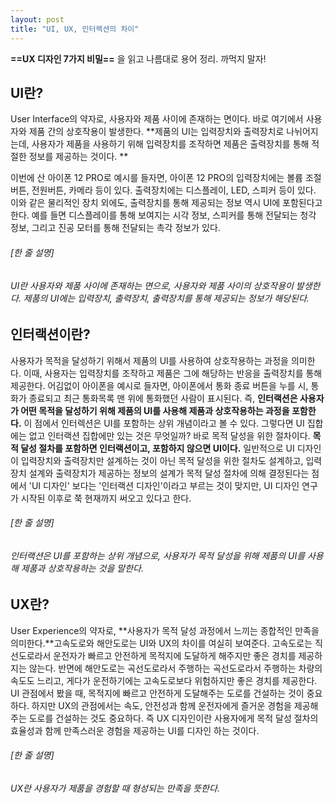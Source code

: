 ```yaml
---
layout: post
title: "UI, UX, 인터렉션의 차이"
---
```


**==UX 디자인 7가지 비밀==** 을 읽고 나름대로 용어 정리. 까먹지 말자!

## UI란?
User Interface의 약자로, 사용자와 제품 사이에 존재하는 면이다. 바로 여기에서 사용자와 제품 간의 상호작용이 발생한다. **제품의 UI는 입력장치와 출력장치로 나뉘어지는데, 사용자가 제품을 사용하기 위해 입력장치를 조작하면 제품은 출력장치를 통해 적절한 정보를 제공하는 것이다. **

이번에 산 아이폰 12 PRO로 예시를 들자면, 아이폰 12 PRO의 입력장치에는 볼륨 조절 버튼, 전원버튼, 카메라 등이 있다. 출력장치에는 디스플레이, LED, 스피커 등이 있다. 이와 같은 물리적인 장치 외에도, 출력장치를 통해 제공되는 정보 역시 UI에 포함된다고 한다. 예를 들면 디스플레이를 통해 보여지는 시각 정보, 스피커를 통해 전달되는 청각 정보, 그리고 진공 모터를 통해 전달되는 촉각 정보가 있다.

###### [한 줄 설명]
###### UI란 사용자와 제품 사이에 존재하는 면으로, 사용자와 제품 사이의 상호작용이 발생한다. 제품의 UI에는 입력장치, 출력장치, 출력장치를 통해 제공되는 정보가 해당된다.

## 인터랙션이란?
사용자가 목적을 달성하기 위해서 제품의 UI를 사용하여 상호작용하는 과정을 의미한다. 이때, 사용자는 입력장치를 조작하고 제품은 그에 해당하는 반응을 출력장치를 통해 제공한다. 어김없이 아이폰을 예시로 들자면, 아이폰에서 통화 종료 버튼을 누를 시, 통화가 종료되고 최근 통화목록 맨 위에 통화했던 사람이 표시된다. 즉, **인터랙션은 사용자가 어떤 목적을 달성하기 위해 제품의 UI를 사용해 제품과 상호작용하는 과정을 포함한다.** 이 점에서 인터렉션은 UI를 포함하는 상위 개념이라고 볼 수 있다. 그렇다면 UI 집합에는 없고 인터랙션 집합에만 있는 것은 무엇일까? 바로 목적 달성을 위한 절차이다. **목적 달성 절차를 포함하면 인터랙션이고, 포함하지 않으면 UI이다.** 일반적으로 UI 디자인이 입력장치와 출력장치만 설계하는 것이 아닌 목적 달성을 위한 절차도 설계하고, 입력장치 설계와 출력장치가 제공하는 정보의 설계가 목적 달성 절차에 의해 결정된다는 점에서 'UI 디자인' 보다는 '인터랙션 디자인'이라고 부르는 것이 맞지만, UI 디자인 연구가 시작된 이후로 쭉 현재까지 써오고 있다고 한다.   

###### [한 줄 설명]
###### 인터랙션은 UI를 포함하는 상위 개념으로, 사용자가 목적 달성을 위해 제품의 UI를 사용해 제품과 상호작용하는 것을 말한다. 

## UX란?
User Experience의 약자로, **사용자가 목적 달성 과정에서 느끼는 종합적인 만족을 의미한다.**고속도로와 해안도로는 UI와 UX의 차이를 여실히 보여준다. 고속도로는 직선도로라서 운전자가 빠르고 안전하게 목적지에 도달하게 해주지만 좋은 경치를 제공하지는 않는다. 반면에 해안도로는 곡선도로라서 주행하는 곡선도로라서 주행하는 차량의 속도도 느리고, 게다가 운전하기에는 고속도로보다 위험하지만 좋은 경치를 제공한다. UI 관점에서 봤을 때, 목적지에 빠르고 안전하게 도달해주는 도로를 건설하는 것이 중요하다. 하지만 UX의 관점에서는 속도, 안전성과 함께 운전자에게 즐거운 경험을 제공해주는 도로를 건설하는 것도 중요하다. 즉 UX 디자인이란 사용자에게 목적 달성 절차의 효율성과 함께 만족스러운 경험을 제공하는 UI를 디자인 하는 것이다.  

###### [한 줄 설명]
###### UX란 사용자가 제품을 경험할 때 형성되는 만족을 뜻한다. 
